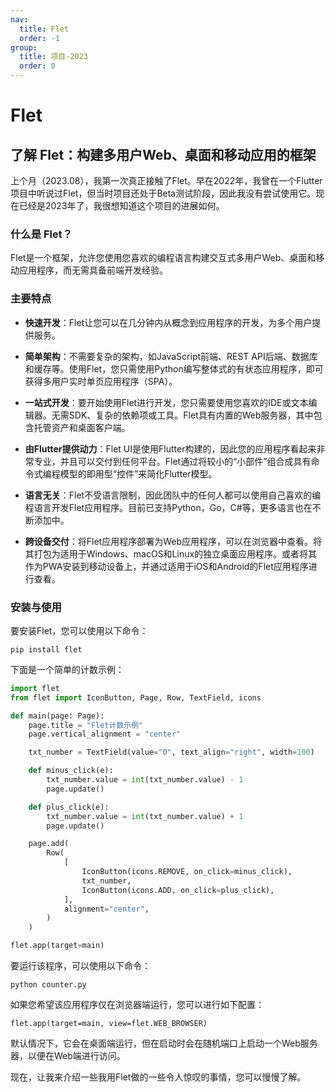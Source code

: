```yaml
---
nav:
  title: Flet
  order: -1
group:
  title: 项目-2023
  order: 0
---
```


# Flet
## 了解 Flet：构建多用户Web、桌面和移动应用的框架

上个月（2023.08），我第一次真正接触了Flet。早在2022年，我曾在一个Flutter项目中听说过Flet，但当时项目还处于Beta测试阶段，因此我没有尝试使用它。现在已经是2023年了，我很想知道这个项目的进展如何。

### 什么是 Flet？

Flet是一个框架，允许您使用您喜欢的编程语言构建交互式多用户Web、桌面和移动应用程序，而无需具备前端开发经验。

### 主要特点

- **快速开发**：Flet让您可以在几分钟内从概念到应用程序的开发，为多个用户提供服务。

- **简单架构**：不需要复杂的架构，如JavaScript前端、REST API后端、数据库和缓存等。使用Flet，您只需使用Python编写整体式的有状态应用程序，即可获得多用户实时单页应用程序（SPA）。

- **一站式开发**：要开始使用Flet进行开发，您只需要使用您喜欢的IDE或文本编辑器。无需SDK、复杂的依赖项或工具。Flet具有内置的Web服务器，其中包含托管资产和桌面客户端。

- **由Flutter提供动力**：Flet UI是使用Flutter构建的，因此您的应用程序看起来非常专业，并且可以交付到任何平台。Flet通过将较小的“小部件”组合成具有命令式编程模型的即用型“控件”来简化Flutter模型。

- **语言无关**：Flet不受语言限制，因此团队中的任何人都可以使用自己喜欢的编程语言开发Flet应用程序。目前已支持Python，Go，C#等，更多语言也在不断添加中。

- **跨设备交付**：将Flet应用程序部署为Web应用程序，可以在浏览器中查看。将其打包为适用于Windows、macOS和Linux的独立桌面应用程序。或者将其作为PWA安装到移动设备上，并通过适用于iOS和Android的Flet应用程序进行查看。

### 安装与使用

要安装Flet，您可以使用以下命令：

```
pip install flet
```

下面是一个简单的计数示例：

```python
import flet
from flet import IconButton, Page, Row, TextField, icons

def main(page: Page):
    page.title = "Flet计数示例"
    page.vertical_alignment = "center"

    txt_number = TextField(value="0", text_align="right", width=100)

    def minus_click(e):
        txt_number.value = int(txt_number.value) - 1
        page.update()

    def plus_click(e):
        txt_number.value = int(txt_number.value) + 1
        page.update()

    page.add(
        Row(
            [
                IconButton(icons.REMOVE, on_click=minus_click),
                txt_number,
                IconButton(icons.ADD, on_click=plus_click),
            ],
            alignment="center",
        )
    )

flet.app(target=main)
```

要运行该程序，可以使用以下命令：

```
python counter.py
```

如果您希望该应用程序仅在浏览器端运行，您可以进行如下配置：

```
flet.app(target=main, view=flet.WEB_BROWSER)
```

默认情况下，它会在桌面端运行，但在启动时会在随机端口上启动一个Web服务器，以便在Web端进行访问。

现在，让我来介绍一些我用Flet做的一些令人惊叹的事情，您可以慢慢了解。